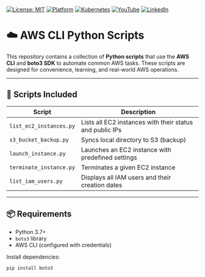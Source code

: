 [![License: MIT](https://img.shields.io/badge/License-MIT-blue.svg)](LICENSE)
[![Platform](https://img.shields.io/badge/platform-Ubuntu%2022.04%2B-lightgrey)](#)
[![Kubernetes](https://img.shields.io/badge/Kubernetes-MicroK8s%20%7C%20kubeadm-blue)](#)
[![YouTube](https://img.shields.io/badge/YouTube-TechShorts-red)](https://www.youtube.com/@adaribain)
[![LinkedIn](https://img.shields.io/badge/LinkedIn-Adari%20Bain-blue)](https://www.linkedin.com/in/adari-bain-298924152/)


# ☁️ AWS CLI Python Scripts

This repository contains a collection of **Python scripts** that use the **AWS CLI** and **boto3 SDK** to automate common AWS tasks. These scripts are designed for convenience, learning, and real-world AWS operations.

---

## 📂 Scripts Included

| Script | Description |
|--------|-------------|
| `list_ec2_instances.py` | Lists all EC2 instances with their status and public IPs |
| `s3_bucket_backup.py`   | Syncs local directory to S3 (backup) |
| `launch_instance.py`    | Launches an EC2 instance with predefined settings |
| `terminate_instance.py` | Terminates a given EC2 instance |
| `list_iam_users.py`     | Displays all IAM users and their creation dates |

---

## 📦 Requirements

- Python 3.7+
- `boto3` library
- AWS CLI (configured with credentials)

Install dependencies:
```bash
pip install boto3
